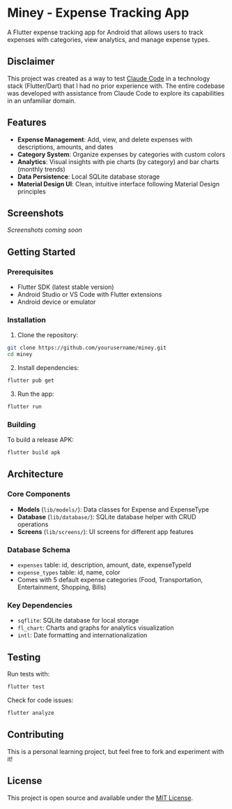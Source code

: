 # Miney - Expense Tracking App

A Flutter expense tracking app for Android that allows users to track expenses with categories, view analytics, and manage expense types.

## Disclaimer

This project was created as a way to test [Claude Code](https://claude.ai/code) in a technology stack (Flutter/Dart) that I had no prior experience with. The entire codebase was developed with assistance from Claude Code to explore its capabilities in an unfamiliar domain.

## Features

- **Expense Management**: Add, view, and delete expenses with descriptions, amounts, and dates
- **Category System**: Organize expenses by categories with custom colors
- **Analytics**: Visual insights with pie charts (by category) and bar charts (monthly trends)
- **Data Persistence**: Local SQLite database storage
- **Material Design UI**: Clean, intuitive interface following Material Design principles

## Screenshots

*Screenshots coming soon*

## Getting Started

### Prerequisites

- Flutter SDK (latest stable version)
- Android Studio or VS Code with Flutter extensions
- Android device or emulator

### Installation

1. Clone the repository:
```bash
git clone https://github.com/yourusername/miney.git
cd miney
```

2. Install dependencies:
```bash
flutter pub get
```

3. Run the app:
```bash
flutter run
```

### Building

To build a release APK:
```bash
flutter build apk
```

## Architecture

### Core Components
- **Models** (`lib/models/`): Data classes for Expense and ExpenseType
- **Database** (`lib/database/`): SQLite database helper with CRUD operations
- **Screens** (`lib/screens/`): UI screens for different app features

### Database Schema
- `expenses` table: id, description, amount, date, expenseTypeId
- `expense_types` table: id, name, color
- Comes with 5 default expense categories (Food, Transportation, Entertainment, Shopping, Bills)

### Key Dependencies
- `sqflite`: SQLite database for local storage
- `fl_chart`: Charts and graphs for analytics visualization
- `intl`: Date formatting and internationalization

## Testing

Run tests with:
```bash
flutter test
```

Check for code issues:
```bash
flutter analyze
```

## Contributing

This is a personal learning project, but feel free to fork and experiment with it!

## License

This project is open source and available under the [MIT License](LICENSE).
